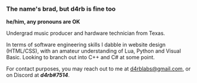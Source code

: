 ### The name's brad, but d4rb is fine too

**he/him, any pronouns are OK**

Undergrad music producer and hardware technician from Texas.

In terms of software engineering skills I dabble in website design (HTML/CSS), with an amateur understanding of Lua, Python and Visual Basic. Looking to branch out into C++ and C# at some point.

For contact purposes, you may reach out to me at d4rblabs@gmail.com, or on Discord at ***d4rb#7514***.
